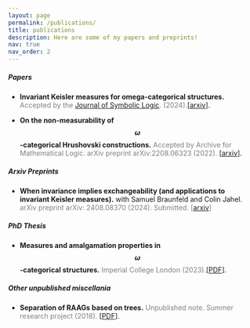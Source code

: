 ```yaml
---
layout: page
permalink: /publications/
title: publications
description: Here are some of my papers and preprints!
nav: true
nav_order: 2
---
```

##### **Papers**
* **Invariant Keisler measures for omega-categorical structures.** <span style="color:gray">
  Accepted by the [Journal of Symbolic Logic](https://www.cambridge.org/core/journals/journal-of-symbolic-logic/article/invariant-keisler-measures-for-categorical-structures/DA697368ABBD00DC1CFB6C64CADCFB6B?utm_campaign=shareaholic&utm_medium=copy_link&utm_source=bookmark). (2024).</span>[[arxiv](https://arxiv.org/abs/2211.14628)].

* **On the non-measurability of $$\omega$$-categorical Hrushovski constructions.** <span style="color:gray">
   Accepted by Archive for Mathematical Logic. arXiv preprint arXiv:2208.06323 (2022). </span>[[arxiv](https://arxiv.org/abs/2208.06323)].



##### **Arxiv Preprints**
* **When invariance implies exchangeability (and applications to invariant Keisler measures).** with Samuel Braunfeld and Colin Jahel.
  <span style="color:gray"> arXiv preprint arXiv: 2408.08370 (2024). Submitted. [[arxiv](https://arxiv.org/abs/2408.08370)] </span>

##### **PhD Thesis**
* **Measures and amalgamation properties in $$\omega$$-categorical structures.**
  <span style="color:gray"> Imperial College London (2023).</span>[[PDF](https://spiral.imperial.ac.uk/handle/10044/1/106470)].

##### **Other unpublished miscellania**
* **Separation of RAAGs based on trees.** <span style="color:gray"> Unpublished note. Summer research project (2018). </span>[[PDF](http://paolomarimon.github.io/assets/pdf/Separation_of_RAAGS.pdf)].



